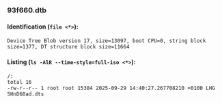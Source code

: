 ### 93f660.dtb
#### Identification (`file <*>`):
```
Device Tree Blob version 17, size=13097, boot CPU=0, string block size=1377, DT structure block size=11664
```
#### Listing (`ls -AlR --time-style=full-iso <*>`):
```
/:
total 16
-rw-r--r-- 1 root root 15384 2025-09-29 14:40:27.267708210 +0100 LHG 5HnD60ad.dts
```

